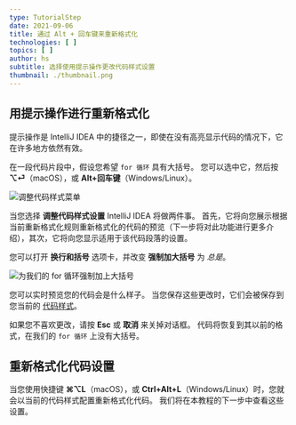 ```yaml
---
type: TutorialStep
date: 2021-09-06
title: 通过 Alt + 回车键来重新格式化
technologies: [ ]
topics: [ ]
author: hs
subtitle: 选择使用提示操作更改代码样式设置
thumbnail: ./thumbnail.png
---
```


## 用提示操作进行重新格式化

提示操作是 IntelliJ IDEA 中的捷径之一，即使在没有高亮显示代码的情况下，它在许多地方依然有效。

在一段代码片段中，假设您希望 `for 循环` 具有大括号。 您可以选中它，然后按 **⌥⏎**（macOS），或 **Alt+回车键**（Windows/Linux）。

![调整代码样式菜单](adjust-code-style-menu.png)

当您选择 **调整代码样式设置** IntelliJ IDEA 将做两件事。 首先，它将向您展示根据当前重新格式化规则重新格式化的代码的预览（下一步将对此功能进行更多介绍），其次，它将向您显示适用于该代码段落的设置。

您可以打开 **换行和括号** 选项卡，并改变 **强制加大括号** 为 _总是_。

![为我们的 for 循环强制加上大括号](force-braces.png)

您可以实时预览您的代码会是什么样子。 当您保存这些更改时，它们会被保存到您当前的  [代码样式](https://www.jetbrains.com/help/idea/configuring-code-style.html)。

如果您不喜欢更改，请按 **Esc** 或 **取消** 来关掉对话框。 代码将恢复到其以前的格式，在我们的 `for 循环` 上没有大括号。

## 重新格式化代码设置
当您使用快捷键  **⌘⌥L**（macOS），或 **Ctrl+Alt+L**（Windows/Linux）时，您就会以当前的代码样式配置重新格式化代码。 我们将在本教程的下一步中查看这些设置。 